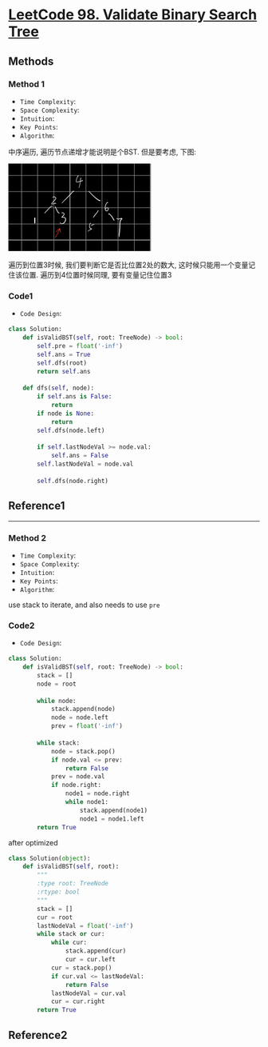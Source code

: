 # [LeetCode 98. Validate Binary Search Tree](https://leetcode-cn.com/problems/validate-binary-search-tree/)

## Methods

### Method 1

* `Time Complexity`:
* `Space Complexity`:
* `Intuition`:
* `Key Points`:
* `Algorithm`:

中序遍历, 遍历节点递增才能说明是个BST.
但是要考虑, 下图:

![115](../../Image/115.png)

遍历到位置3时候, 我们要判断它是否比位置2处的数大, 这时候只能用一个变量记住该位置.
遍历到4位置时候同理, 要有变量记住位置3

### Code1

* `Code Design`:

```python
class Solution:
    def isValidBST(self, root: TreeNode) -> bool:
        self.pre = float('-inf')
        self.ans = True
        self.dfs(root)
        return self.ans

    def dfs(self, node):
        if self.ans is False:
            return
        if node is None:
            return
        self.dfs(node.left)

        if self.lastNodeVal >= node.val:
            self.ans = False
        self.lastNodeVal = node.val

        self.dfs(node.right)
```

## Reference1

----------------------

### Method 2

* `Time Complexity`:
* `Space Complexity`:
* `Intuition`:
* `Key Points`:
* `Algorithm`:

use stack to iterate, and also needs to use `pre`

### Code2

* `Code Design`:

```python
class Solution:
    def isValidBST(self, root: TreeNode) -> bool:
        stack = []
        node = root

        while node:
            stack.append(node)
            node = node.left
            prev = float('-inf')

        while stack:
            node = stack.pop()
            if node.val <= prev:
                return False
            prev = node.val
            if node.right:
                node1 = node.right
                while node1:
                    stack.append(node1)
                    node1 = node1.left
        return True
```

after optimized

```python
class Solution(object):
    def isValidBST(self, root):
        """
        :type root: TreeNode
        :rtype: bool
        """
        stack = []
        cur = root
        lastNodeVal = float('-inf')
        while stack or cur:
            while cur:
                stack.append(cur)
                cur = cur.left
            cur = stack.pop()
            if cur.val <= lastNodeVal:
                return False
            lastNodeVal = cur.val
            cur = cur.right
        return True
```

## Reference2
